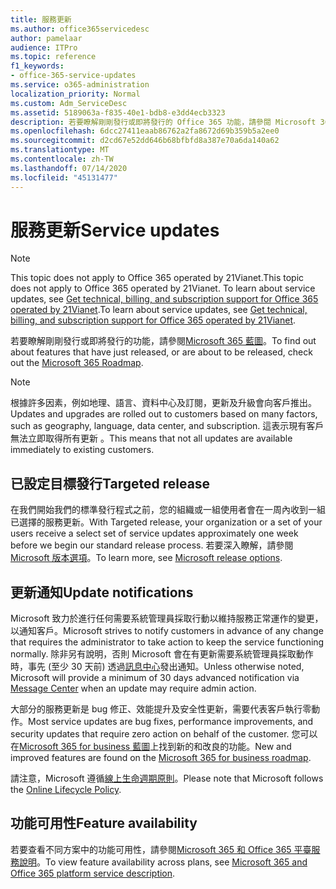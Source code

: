 ```yaml
---
title: 服務更新
ms.author: office365servicedesc
author: pamelaar
audience: ITPro
ms.topic: reference
f1_keywords:
- office-365-service-updates
ms.service: o365-administration
localization_priority: Normal
ms.custom: Adm_ServiceDesc
ms.assetid: 5189063a-f835-40e1-bdb8-e3dd4ecb3323
description: 若要瞭解剛剛發行或即將發行的 Office 365 功能，請參閱 Microsoft 365 藍圖。
ms.openlocfilehash: 6dcc27411eaab86762a2fa8672d69b359b5a2ee0
ms.sourcegitcommit: d2cd67e52dd646b68bfbfd8a387e70a6da140a62
ms.translationtype: MT
ms.contentlocale: zh-TW
ms.lasthandoff: 07/14/2020
ms.locfileid: "45131477"
---
```

# <a name="service-updates"></a><span data-ttu-id="05a30-103">服務更新</span><span class="sxs-lookup"><span data-stu-id="05a30-103">Service updates</span></span>

> [!NOTE]
> <span data-ttu-id="05a30-104">This topic does not apply to Office 365 operated by 21Vianet.</span><span class="sxs-lookup"><span data-stu-id="05a30-104">This topic does not apply to Office 365 operated by 21Vianet.</span></span> <span data-ttu-id="05a30-105">To learn about service updates, see [Get technical, billing, and subscription support for Office 365 operated by 21Vianet](https://go.microsoft.com/fwlink/?LinkID=733350&amp;clcid=0x409).</span><span class="sxs-lookup"><span data-stu-id="05a30-105">To learn about service updates, see [Get technical, billing, and subscription support for Office 365 operated by 21Vianet](https://go.microsoft.com/fwlink/?LinkID=733350&amp;clcid=0x409).</span></span> 
  
<span data-ttu-id="05a30-106">若要瞭解剛剛發行或即將發行的功能，請參閱[Microsoft 365 藍圖](https://go.microsoft.com/fwlink/?LinkId=509914)。</span><span class="sxs-lookup"><span data-stu-id="05a30-106">To find out about features that have just released, or are about to be released, check out the [Microsoft 365 Roadmap](https://go.microsoft.com/fwlink/?LinkId=509914).</span></span>
  
> [!NOTE]
> <span data-ttu-id="05a30-107">根據許多因素，例如地理、語言、資料中心及訂閱，更新及升級會向客戶推出。</span><span class="sxs-lookup"><span data-stu-id="05a30-107">Updates and upgrades are rolled out to customers based on many factors, such as geography, language, data center, and subscription.</span></span> <span data-ttu-id="05a30-108">這表示現有客戶無法立即取得所有更新 。</span><span class="sxs-lookup"><span data-stu-id="05a30-108">This means that not all updates are available immediately to existing customers.</span></span> 
  
## <a name="targeted-release"></a><span data-ttu-id="05a30-109">已設定目標發行</span><span class="sxs-lookup"><span data-stu-id="05a30-109">Targeted release</span></span>

<span data-ttu-id="05a30-110">在我們開始我們的標準發行程式之前，您的組織或一組使用者會在一周內收到一組已選擇的服務更新。</span><span class="sxs-lookup"><span data-stu-id="05a30-110">With Targeted release, your organization or a set of your users receive a select set of service updates approximately one week before we begin our standard release process.</span></span> <span data-ttu-id="05a30-111">若要深入瞭解，請參閱[Microsoft 版本選項](https://docs.microsoft.com/office365/admin/manage/release-options-in-office-365?view=o365-worldwide)。</span><span class="sxs-lookup"><span data-stu-id="05a30-111">To learn more, see [Microsoft release options](https://docs.microsoft.com/office365/admin/manage/release-options-in-office-365?view=o365-worldwide).</span></span> 
  
## <a name="update-notifications"></a><span data-ttu-id="05a30-112">更新通知</span><span class="sxs-lookup"><span data-stu-id="05a30-112">Update notifications</span></span>

<span data-ttu-id="05a30-113">Microsoft 致力於進行任何需要系統管理員採取行動以維持服務正常運作的變更，以通知客戶。</span><span class="sxs-lookup"><span data-stu-id="05a30-113">Microsoft strives to notify customers in advance of any change that requires the administrator to take action to keep the service functioning normally.</span></span> <span data-ttu-id="05a30-114">除非另有說明，否則 Microsoft 會在有更新需要系統管理員採取動作時，事先 (至少 30 天前) 透過[訊息中心](https://docs.microsoft.com/office365/admin/manage/message-center?view=o365-worldwide)發出通知。</span><span class="sxs-lookup"><span data-stu-id="05a30-114">Unless otherwise noted, Microsoft will provide a minimum of 30 days advanced notification via [Message Center](https://docs.microsoft.com/office365/admin/manage/message-center?view=o365-worldwide) when an update may require admin action.</span></span> 
  
<span data-ttu-id="05a30-115">大部分的服務更新是 bug 修正、效能提升及安全性更新，需要代表客戶執行零動作。</span><span class="sxs-lookup"><span data-stu-id="05a30-115">Most service updates are bug fixes, performance improvements, and security updates that require zero action on behalf of the customer.</span></span> <span data-ttu-id="05a30-116">您可以在[Microsoft 365 for business 藍圖](https://roadmap.office.com/)上找到新的和改良的功能。</span><span class="sxs-lookup"><span data-stu-id="05a30-116">New and improved features are found on the [Microsoft 365 for business roadmap](https://roadmap.office.com/).</span></span>
  
<span data-ttu-id="05a30-117">請注意，Microsoft 遵循[線上生命週期原則](https://support.microsoft.com/lifecycle#gp/osslpolicy)。</span><span class="sxs-lookup"><span data-stu-id="05a30-117">Please note that Microsoft follows the [Online Lifecycle Policy](https://support.microsoft.com/lifecycle#gp/osslpolicy).</span></span>
  
## <a name="feature-availability"></a><span data-ttu-id="05a30-118">功能可用性</span><span class="sxs-lookup"><span data-stu-id="05a30-118">Feature availability</span></span>

<span data-ttu-id="05a30-119">若要查看不同方案中的功能可用性，請參閱[Microsoft 365 和 Office 365 平臺服務說明](office-365-platform-service-description.md)。</span><span class="sxs-lookup"><span data-stu-id="05a30-119">To view feature availability across plans, see [Microsoft 365 and Office 365 platform service description](office-365-platform-service-description.md).</span></span>
  


